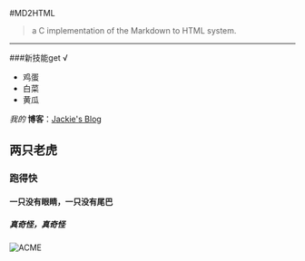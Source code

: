 #MD2HTML

>a C implementation of the Markdown to HTML system.

---

###新技能get &radic;

* 鸡蛋
* 白菜
* 黄瓜

*我的* **博客**：[Jackie's Blog](http://jackiekuo.com)

## 两只老虎
### 跑得快
#### 一只没有眼睛，一只没有尾巴
##### 真奇怪，真奇怪

![ACME](http://pic.yupoo.com/jok3r/DJOoUoVS/medish.jpg)

